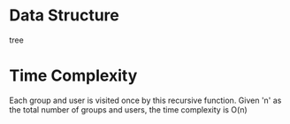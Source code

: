 # Data Structure
tree

# Time Complexity
Each group and user is visited once by this recursive function. Given 'n' as the total number of groups and users, 
the time complexity is O(n)
